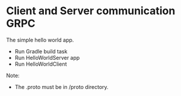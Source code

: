 # Client and Server communication GRPC

The simple hello world app.
- Run Gradle build task
- Run HelloWorldServer app
- Run HelloWorldClient

Note:
- The .proto must be in /proto directory.